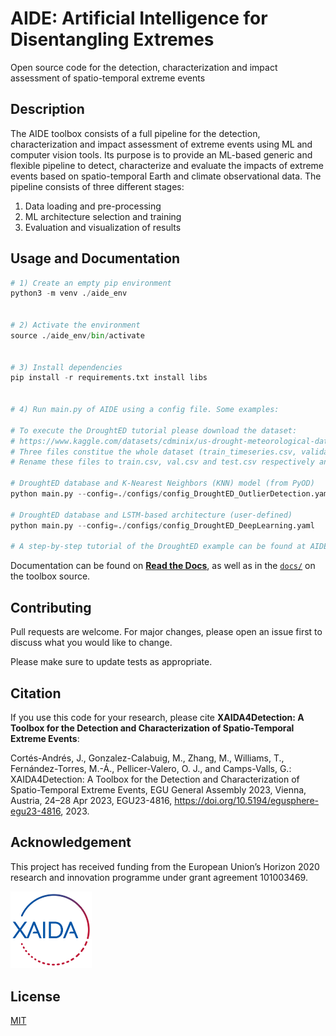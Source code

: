 # AIDE: Artificial Intelligence for Disentangling Extremes
Open source code for the detection, characterization and impact assessment of spatio-temporal extreme events

## Description
The AIDE toolbox consists of a full pipeline for the detection, characterization and impact assessment of extreme events using ML and computer vision tools. Its purpose is to provide an ML-based generic and flexible pipeline to detect, characterize and evaluate the impacts of extreme events based on spatio-temporal Earth and climate observational data. The pipeline consists of three different stages:

1) Data loading and pre-processing
2) ML architecture selection and training
3) Evaluation and visualization of results

## Usage and Documentation
```python
# 1) Create an empty pip environment
python3 -m venv ./aide_env 


# 2) Activate the environment
source ./aide_env/bin/activate


# 3) Install dependencies
pip install -r requirements.txt install libs


# 4) Run main.py of AIDE using a config file. Some examples:

# To execute the DroughtED tutorial please download the dataset:
# https://www.kaggle.com/datasets/cdminix/us-drought-meteorological-data . 
# Three files constitue the whole dataset (train_timeseries.csv, validation_timeseries.csv, test_timeseries.csv).
# Rename these files to train.csv, val.csv and test.csv respectively and place them in the following path AIDE>databases>DroughtED>data.

# DroughtED database and K-Nearest Neighbors (KNN) model (from PyOD) 
python main.py --config=./configs/config_DroughtED_OutlierDetection.yaml

# DroughtED database and LSTM-based architecture (user-defined) 
python main.py --config=./configs/config_DroughtED_DeepLearning.yaml

# A step-by-step tutorial of the DroughtED example can be found at AIDE>tutorials. 
```

Documentation can be found on [**Read the Docs**](http://aidextremes.readthedocs.org/en/latest), as well as in the [`docs/`](https://github.com/IPL-UV/AIDE/tree/main/docs) on the toolbox source.

## Contributing
Pull requests are welcome. For major changes, please open an issue first to discuss what you would like to change.

Please make sure to update tests as appropriate.

## Citation
If you use this code for your research, please cite **XAIDA4Detection: A Toolbox for the Detection and Characterization of Spatio-Temporal Extreme Events**:

Cortés-Andrés, J., Gonzalez-Calabuig, M., Zhang, M., Williams, T., Fernández-Torres, M.-Á., Pellicer-Valero, O. J., and Camps-Valls, G.: XAIDA4Detection: A Toolbox for the Detection and Characterization of Spatio-Temporal Extreme Events, EGU General Assembly 2023, Vienna, Austria, 24–28 Apr 2023, EGU23-4816, https://doi.org/10.5194/egusphere-egu23-4816, 2023.

## Acknowledgement
This project has received funding from the European Union’s Horizon 2020 research and innovation programme under grant agreement 101003469.

[<img src="AIDE/tutorials/imgs/xaida_logo.png" width="130" />](AIDE/tutorials/imgs/xaida_logo.png)

## License
[MIT](https://choosealicense.com/licenses/mit/)

